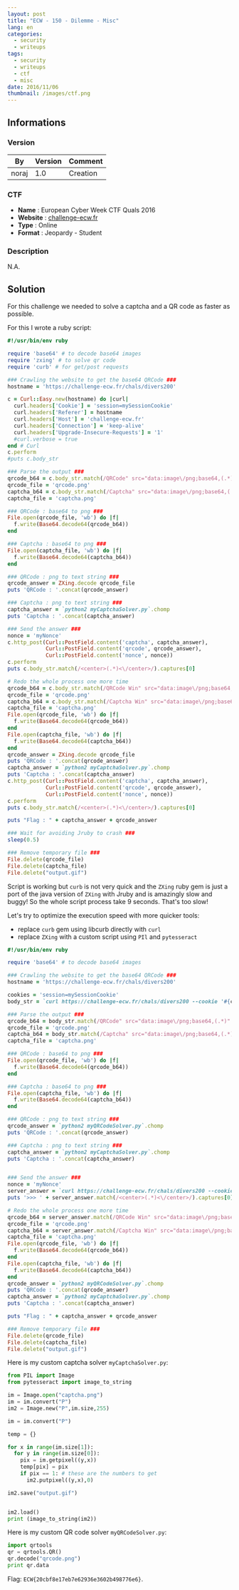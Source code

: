 ```yaml
---
layout: post
title: "ECW - 150 - Dilemme - Misc"
lang: en
categories:
  - security
  - writeups
tags:
  - security
  - writeups
  - ctf
  - misc
date: 2016/11/06
thumbnail: /images/ctf.png
---
```

## Informations

### Version

| By    | Version | Comment
| ---   | ---     | ---
| noraj | 1.0     | Creation

### CTF

- **Name** : European Cyber Week CTF Quals 2016
- **Website** : [challenge-ecw.fr](https://challenge-ecw.fr/)
- **Type** : Online
- **Format** : Jeopardy - Student

### Description

N.A.

## Solution

For this challenge we needed to solve a captcha and a QR code as faster as possible.

For this I wrote a ruby script:

```ruby
#!/usr/bin/env ruby

require 'base64' # to decode base64 images
require 'zxing' # to solve qr code
require 'curb' # for get/post requests

### Crawling the website to get the base64 QRCode ###
hostname = 'https://challenge-ecw.fr/chals/divers200'

c = Curl::Easy.new(hostname) do |curl|
  curl.headers['Cookie'] = 'session=mySessionCookie'
  curl.headers['Referer'] = hostname
  curl.headers['Host'] = 'challenge-ecw.fr'
  curl.headers['Connection'] = 'keep-alive'
  curl.headers['Upgrade-Insecure-Requests'] = '1'
  #curl.verbose = true
end # Curl
c.perform
#puts c.body_str

### Parse the output ###
qrcode_b64 = c.body_str.match(/QRCode" src="data:image\/png;base64,(.*)" height/).captures[0]
qrcode_file = 'qrcode.png'
captcha_b64 = c.body_str.match(/Captcha" src="data:image\/png;base64,(.*)" height/).captures[0]
captcha_file = 'captcha.png'

### QRCode : base64 to png ###
File.open(qrcode_file, 'wb') do |f|
  f.write(Base64.decode64(qrcode_b64))
end

### Captcha : base64 to png ###
File.open(captcha_file, 'wb') do |f|
  f.write(Base64.decode64(captcha_b64))
end

### QRCode : png to text string ###
qrcode_answer = ZXing.decode qrcode_file
puts 'QRCode : '.concat(qrcode_answer)

### Captcha : png to text string ###
captcha_answer = `python2 myCaptchaSolver.py`.chomp
puts 'Captcha : '.concat(captcha_answer)

### Send the answer ###
nonce = 'myNonce'
c.http_post(Curl::PostField.content('captcha', captcha_answer),
            Curl::PostField.content('qrcode', qrcode_answer),
            Curl::PostField.content('nonce', nonce))
c.perform
puts c.body_str.match(/<center>(.*)<\/center>/).captures[0]

# Redo the whole process one more time
qrcode_b64 = c.body_str.match(/QRCode Win" src="data:image\/png;base64,(.*)" height/).captures[0]
qrcode_file = 'qrcode.png'
captcha_b64 = c.body_str.match(/Captcha Win" src="data:image\/png;base64,(.*)" height/).captures[0]
captcha_file = 'captcha.png'
File.open(qrcode_file, 'wb') do |f|
  f.write(Base64.decode64(qrcode_b64))
end
File.open(captcha_file, 'wb') do |f|
  f.write(Base64.decode64(captcha_b64))
end
qrcode_answer = ZXing.decode qrcode_file
puts 'QRCode : '.concat(qrcode_answer)
captcha_answer = `python2 myCaptchaSolver.py`.chomp
puts 'Captcha : '.concat(captcha_answer)
c.http_post(Curl::PostField.content('captcha', captcha_answer),
            Curl::PostField.content('qrcode', qrcode_answer),
            Curl::PostField.content('nonce', nonce))
c.perform
puts c.body_str.match(/<center>(.*)<\/center>/).captures[0]

puts "Flag : " + captcha_answer + qrcode_answer

### Wait for avoiding Jruby to crash ###
sleep(0.5)

### Remove temporary file ###
File.delete(qrcode_file)
File.delete(captcha_file)
File.delete("output.gif")
```

Script is working but `curb` is not very quick and the `ZXing` ruby gem is just a port of the java version of `ZXing` with Jruby and is amazingly slow and buggy! So the whole script process take 9 seconds. That's too slow!

Let's try to optimize the execution speed with more quicker tools:
- replace `curb` gem using libcurb directly with `curl`
- replace `ZXing` with a custom script using `PIl` and `pytesseract`

```ruby
#!/usr/bin/env ruby

require 'base64' # to decode base64 images

### Crawling the website to get the base64 QRCode ###
hostname = 'https://challenge-ecw.fr/chals/divers200'

cookies = 'session=mySessionCookie'
body_str = `curl https://challenge-ecw.fr/chals/divers200 --cookie '#{cookies}'`

### Parse the output ###
qrcode_b64 = body_str.match(/QRCode" src="data:image\/png;base64,(.*)" height/).captures[0]
qrcode_file = 'qrcode.png'
captcha_b64 = body_str.match(/Captcha" src="data:image\/png;base64,(.*)" height/).captures[0]
captcha_file = 'captcha.png'

### QRCode : base64 to png ###
File.open(qrcode_file, 'wb') do |f|
  f.write(Base64.decode64(qrcode_b64))
end

### Captcha : base64 to png ###
File.open(captcha_file, 'wb') do |f|
  f.write(Base64.decode64(captcha_b64))
end

### QRCode : png to text string ###
qrcode_answer = `python2 myQRCodeSolver.py`.chomp
puts 'QRCode : '.concat(qrcode_answer)

### Captcha : png to text string ###
captcha_answer = `python2 myCaptchaSolver.py`.chomp
puts 'Captcha : '.concat(captcha_answer)


### Send the answer ###
nonce = 'myNonce'
server_answer = `curl https://challenge-ecw.fr/chals/divers200 --cookie '#{cookies}' -X POST -F "captcha=#{captcha_answer}" -F "qrcode=#{qrcode_answer}" -F "nonce=#{nonce}"`
puts '>>> ' + server_answer.match(/<center>(.*)<\/center>/).captures[0]

# Redo the whole process one more time
qrcode_b64 = server_answer.match(/QRCode Win" src="data:image\/png;base64,(.*)" height/).captures[0]
qrcode_file = 'qrcode.png'
captcha_b64 = server_answer.match(/Captcha Win" src="data:image\/png;base64,(.*)" height/).captures[0]
captcha_file = 'captcha.png'
File.open(qrcode_file, 'wb') do |f|
  f.write(Base64.decode64(qrcode_b64))
end
File.open(captcha_file, 'wb') do |f|
  f.write(Base64.decode64(captcha_b64))
end
qrcode_answer = `python2 myQRCodeSolver.py`.chomp
puts 'QRCode : '.concat(qrcode_answer)
captcha_answer = `python2 myCaptchaSolver.py`.chomp
puts 'Captcha : '.concat(captcha_answer)

puts "Flag : " + captcha_answer + qrcode_answer

### Remove temporary file ###
File.delete(qrcode_file)
File.delete(captcha_file)
File.delete("output.gif")
```

Here is my custom captcha solver `myCaptchaSolver.py`:

```python
from PIL import Image
from pytesseract import image_to_string

im = Image.open("captcha.png")
im = im.convert("P")
im2 = Image.new("P",im.size,255)

im = im.convert("P")

temp = {}

for x in range(im.size[1]):
  for y in range(im.size[0]):
    pix = im.getpixel((y,x))
    temp[pix] = pix
    if pix == 1: # these are the numbers to get
      im2.putpixel((y,x),0)

im2.save("output.gif")


im2.load()
print (image_to_string(im2))
```

Here is my custom QR code solver `myQRCodeSolver.py`:

```python
import qrtools
qr = qrtools.QR()
qr.decode("qrcode.png")
print qr.data
```

Flag: `ECW{20cbf8e17eb7e62936e3602b498776e6}`.

